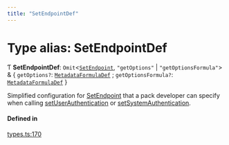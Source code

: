 ```yaml
---
title: "SetEndpointDef"
---
```

# Type alias: SetEndpointDef

Ƭ **SetEndpointDef**: `Omit`<[`SetEndpoint`](../interfaces/SetEndpoint.md), ``"getOptions"`` \| ``"getOptionsFormula"``\> & { `getOptions?`: [`MetadataFormulaDef`](MetadataFormulaDef.md) ; `getOptionsFormula?`: [`MetadataFormulaDef`](MetadataFormulaDef.md)  }

Simplified configuration for [SetEndpoint](../enums/PostSetupType.md#setendpoint) that a pack developer can specify when calling
[setUserAuthentication](../classes/PackDefinitionBuilder.md#setuserauthentication) or [setSystemAuthentication](../classes/PackDefinitionBuilder.md#setsystemauthentication).

#### Defined in

[types.ts:170](https://github.com/coda/packs-sdk/blob/main/types.ts#L170)
